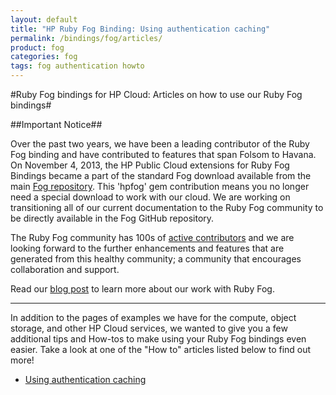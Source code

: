 ```yaml
---
layout: default
title: "HP Ruby Fog Binding: Using authentication caching"
permalink: /bindings/fog/articles/
product: fog
categories: fog
tags: fog authentication howto
---
```

#Ruby Fog bindings for HP Cloud: Articles on how to use our Ruby Fog bindings#

##Important Notice##

Over the past two years, we have been a leading contributor of the Ruby Fog binding and have contributed to features that span Folsom to Havana. On November 4, 2013, the HP Public Cloud extensions for Ruby Fog Bindings became a part of the standard Fog download available from the main [Fog repository](https://github.com/fog/fog).  This 'hpfog' gem contribution means you no longer need a special download to work with our cloud. We are working on transitioning all of our current documentation to the Ruby Fog community to be directly available in the Fog GitHub repository.
 
The Ruby Fog community has 100s of [active contributors](https://github.com/fog/fog/graphs/contributors) and we are looking forward to the further enhancements and features that are generated from this healthy community; a community that encourages collaboration and support.
 
Read our [blog post](http://www.hpcloud.com/blog/releasing-ruby-bindings-wild) to learn more about our work with Ruby Fog.

_______________

In addition to the pages of examples we have for the compute, object storage, and other HP Cloud services, we wanted to give you a few additional tips and How-tos to make using your Ruby Fog bindings even easier. Take a look at one of the "How to" articles listed below to find out more!

* [Using authentication caching](/bindings/fog/articles/authcache)

